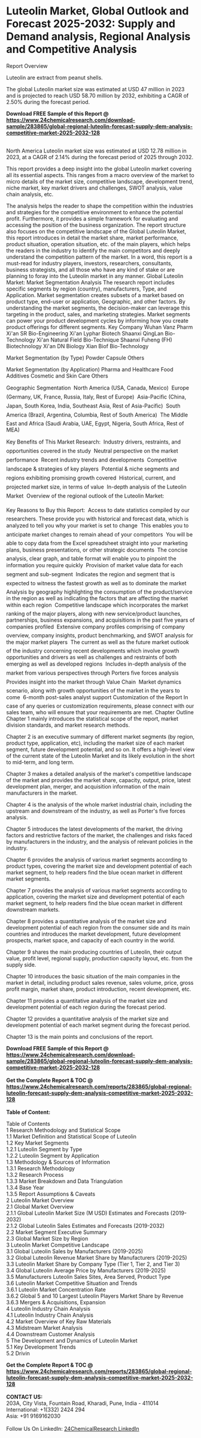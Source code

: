 <h1>Luteolin Market, Global Outlook and Forecast 2025-2032: Supply and Demand analysis, Regional Analysis and Competitive Analysis</h1><p>Report Overview</p><p>
Luteolin are extract from peanut shells.</p><p>
The global Luteolin market size was estimated at USD 47 million in 2023 and is projected to reach USD 58.70 million by 2032, exhibiting a CAGR of 2.50% during the forecast period.</p><div><b>Download FREE Sample of this Report @ 
            <a href="https://www.24chemicalresearch.com/download-sample/283865/global-regional-luteolin-forecast-supply-dem-analysis-competitive-market-2025-2032-128">
            https://www.24chemicalresearch.com/download-sample/283865/global-regional-luteolin-forecast-supply-dem-analysis-competitive-market-2025-2032-128</a></b></div><br><p>
North America Luteolin market size was estimated at USD 12.78 million in 2023, at a CAGR of 2.14% during the forecast period of 2025 through 2032.</p><p>
This report provides a deep insight into the global Luteolin market covering all its essential aspects. This ranges from a macro overview of the market to micro details of the market size, competitive landscape, development trend, niche market, key market drivers and challenges, SWOT analysis, value chain analysis, etc.</p><p>
The analysis helps the reader to shape the competition within the industries and strategies for the competitive environment to enhance the potential profit. Furthermore, it provides a simple framework for evaluating and accessing the position of the business organization. The report structure also focuses on the competitive landscape of the Global Luteolin Market, this report introduces in detail the market share, market performance, product situation, operation situation, etc. of the main players, which helps the readers in the industry to identify the main competitors and deeply understand the competition pattern of the market.
In a word, this report is a must-read for industry players, investors, researchers, consultants, business strategists, and all those who have any kind of stake or are planning to foray into the Luteolin market in any manner.
Global Luteolin Market: Market Segmentation Analysis
The research report includes specific segments by region (country), manufacturers, Type, and Application. Market segmentation creates subsets of a market based on product type, end-user or application, Geographic, and other factors. By understanding the market segments, the decision-maker can leverage this targeting in the product, sales, and marketing strategies. Market segments can power your product development cycles by informing how you create product offerings for different segments.
Key Company
Wuhan Vanz Pharm
Xi'an SR Bio-Engineering
Xi'an Lyphar Biotech
Shaanxi QingLan Bio-Technology
Xi'an Natural Field Bio-Technique
Shaanxi Fuheng (FH) Biotechnology
Xi'an DN Biology
Xian Biof Bio-Technology</p><p>
Market Segmentation (by Type)
Powder
Capsule
Others</p><p>
Market Segmentation (by Application)
Pharma and Healthcare
Food Additives
Cosmetic and Skin Care
Others</p><p>
Geographic Segmentation
 North America (USA, Canada, Mexico)
 Europe (Germany, UK, France, Russia, Italy, Rest of Europe)
 Asia-Pacific (China, Japan, South Korea, India, Southeast Asia, Rest of Asia-Pacific)
 South America (Brazil, Argentina, Columbia, Rest of South America)
 The Middle East and Africa (Saudi Arabia, UAE, Egypt, Nigeria, South Africa, Rest of MEA)</p><p>
Key Benefits of This Market Research:
 Industry drivers, restraints, and opportunities covered in the study
 Neutral perspective on the market performance
 Recent industry trends and developments
 Competitive landscape &amp; strategies of key players
 Potential &amp; niche segments and regions exhibiting promising growth covered
 Historical, current, and projected market size, in terms of value
 In-depth analysis of the Luteolin Market
 Overview of the regional outlook of the Luteolin Market:</p><p>
Key Reasons to Buy this Report:
 Access to date statistics compiled by our researchers. These provide you with historical and forecast data, which is analyzed to tell you why your market is set to change
 This enables you to anticipate market changes to remain ahead of your competitors
 You will be able to copy data from the Excel spreadsheet straight into your marketing plans, business presentations, or other strategic documents
 The concise analysis, clear graph, and table format will enable you to pinpoint the information you require quickly
 Provision of market value data for each segment and sub-segment
 Indicates the region and segment that is expected to witness the fastest growth as well as to dominate the market
 Analysis by geography highlighting the consumption of the product/service in the region as well as indicating the factors that are affecting the market within each region
 Competitive landscape which incorporates the market ranking of the major players, along with new service/product launches, partnerships, business expansions, and acquisitions in the past five years of companies profiled
 Extensive company profiles comprising of company overview, company insights, product benchmarking, and SWOT analysis for the major market players
 The current as well as the future market outlook of the industry concerning recent developments which involve growth opportunities and drivers as well as challenges and restraints of both emerging as well as developed regions
 Includes in-depth analysis of the market from various perspectives through Porters five forces analysis
 Provides insight into the market through Value Chain
 Market dynamics scenario, along with growth opportunities of the market in the years to come
 6-month post-sales analyst support
Customization of the Report
In case of any queries or customization requirements, please connect with our sales team, who will ensure that your requirements are met.
Chapter Outline
Chapter 1 mainly introduces the statistical scope of the report, market division standards, and market research methods.</p><p>
Chapter 2 is an executive summary of different market segments (by region, product type, application, etc), including the market size of each market segment, future development potential, and so on. It offers a high-level view of the current state of the Luteolin Market and its likely evolution in the short to mid-term, and long term.</p><p>
Chapter 3 makes a detailed analysis of the market's competitive landscape of the market and provides the market share, capacity, output, price, latest development plan, merger, and acquisition information of the main manufacturers in the market.</p><p>
Chapter 4 is the analysis of the whole market industrial chain, including the upstream and downstream of the industry, as well as Porter's five forces analysis.</p><p>
Chapter 5 introduces the latest developments of the market, the driving factors and restrictive factors of the market, the challenges and risks faced by manufacturers in the industry, and the analysis of relevant policies in the industry.</p><p>
Chapter 6 provides the analysis of various market segments according to product types, covering the market size and development potential of each market segment, to help readers find the blue ocean market in different market segments.</p><p>
Chapter 7 provides the analysis of various market segments according to application, covering the market size and development potential of each market segment, to help readers find the blue ocean market in different downstream markets.</p><p>
Chapter 8 provides a quantitative analysis of the market size and development potential of each region from the consumer side and its main countries and introduces the market development, future development prospects, market space, and capacity of each country in the world.</p><p>
Chapter 9 shares the main producing countries of Luteolin, their output value, profit level, regional supply, production capacity layout, etc. from the supply side.</p><p>
Chapter 10 introduces the basic situation of the main companies in the market in detail, including product sales revenue, sales volume, price, gross profit margin, market share, product introduction, recent development, etc.</p><p>
Chapter 11 provides a quantitative analysis of the market size and development potential of each region during the forecast period.</p><p>
Chapter 12 provides a quantitative analysis of the market size and development potential of each market segment during the forecast period.</p><p>
Chapter 13 is the main points and conclusions of the report.</p><p>
</p><div><b>Download FREE Sample of this Report @ 
            <a href="https://www.24chemicalresearch.com/download-sample/283865/global-regional-luteolin-forecast-supply-dem-analysis-competitive-market-2025-2032-128">
            https://www.24chemicalresearch.com/download-sample/283865/global-regional-luteolin-forecast-supply-dem-analysis-competitive-market-2025-2032-128</a></b></div><br><div><b>Get the Complete Report & TOC @ 
            <a href="https://www.24chemicalresearch.com/reports/283865/global-regional-luteolin-forecast-supply-dem-analysis-competitive-market-2025-2032-128">
            https://www.24chemicalresearch.com/reports/283865/global-regional-luteolin-forecast-supply-dem-analysis-competitive-market-2025-2032-128</a></b></div><br>
            <b>Table of Content:</b><p>Table of Contents<br />
1 Research Methodology and Statistical Scope<br />
1.1 Market Definition and Statistical Scope of Luteolin<br />
1.2 Key Market Segments<br />
1.2.1 Luteolin Segment by Type<br />
1.2.2 Luteolin Segment by Application<br />
1.3 Methodology & Sources of Information<br />
1.3.1 Research Methodology<br />
1.3.2 Research Process<br />
1.3.3 Market Breakdown and Data Triangulation<br />
1.3.4 Base Year<br />
1.3.5 Report Assumptions & Caveats<br />
2 Luteolin Market Overview<br />
2.1 Global Market Overview<br />
2.1.1 Global Luteolin Market Size (M USD) Estimates and Forecasts (2019-2032)<br />
2.1.2 Global Luteolin Sales Estimates and Forecasts (2019-2032)<br />
2.2 Market Segment Executive Summary<br />
2.3 Global Market Size by Region<br />
3 Luteolin Market Competitive Landscape<br />
3.1 Global Luteolin Sales by Manufacturers (2019-2025)<br />
3.2 Global Luteolin Revenue Market Share by Manufacturers (2019-2025)<br />
3.3 Luteolin Market Share by Company Type (Tier 1, Tier 2, and Tier 3)<br />
3.4 Global Luteolin Average Price by Manufacturers (2019-2025)<br />
3.5 Manufacturers Luteolin Sales Sites, Area Served, Product Type<br />
3.6 Luteolin Market Competitive Situation and Trends<br />
3.6.1 Luteolin Market Concentration Rate<br />
3.6.2 Global 5 and 10 Largest Luteolin Players Market Share by Revenue<br />
3.6.3 Mergers & Acquisitions, Expansion<br />
4 Luteolin Industry Chain Analysis<br />
4.1 Luteolin Industry Chain Analysis<br />
4.2 Market Overview of Key Raw Materials<br />
4.3 Midstream Market Analysis<br />
4.4 Downstream Customer Analysis<br />
5 The Development and Dynamics of Luteolin Market <br />
5.1 Key Development Trends<br />
5.2 Drivin</p><div><b>Get the Complete Report & TOC @ 
            <a href="https://www.24chemicalresearch.com/reports/283865/global-regional-luteolin-forecast-supply-dem-analysis-competitive-market-2025-2032-128">
            https://www.24chemicalresearch.com/reports/283865/global-regional-luteolin-forecast-supply-dem-analysis-competitive-market-2025-2032-128</a></b></div><br><b>CONTACT US:</b><br>
            203A, City Vista, Fountain Road, Kharadi, Pune, India - 411014<br>
            International: +1(332) 2424 294<br>
            Asia: +91 9169162030 <br><br>
            Follow Us On LinkedIn: <a href="https://www.linkedin.com/company/24chemicalresearch/">24ChemicalResearch LinkedIn</a>